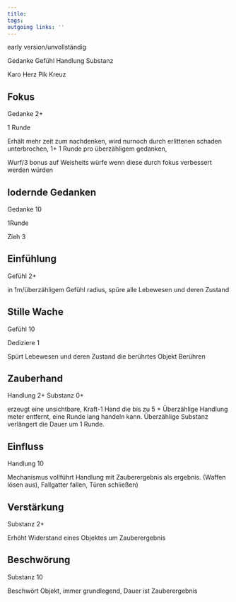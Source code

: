 ```yaml
---
title:   
tags:   
outgoing links: ''  
---
```

early version/unvollständig

Gedanke		Gefühl		Handlung	Substanz

Karo		Herz		Pik			Kreuz



## Fokus

Gedanke 2+

1 Runde

Erhält mehr zeit zum nachdenken, wird nurnoch durch erlittenen schaden unterbrochen, 1+ 1 Runde pro überzähligem gedanken,

Wurf/3 bonus auf Weisheits würfe wenn diese durch fokus verbessert werden würden



## lodernde Gedanken

Gedanke 10

1Runde

Zieh 3



## Einfühlung

Gefühl 2+

in 1m/überzähligem Gefühl radius, spüre alle Lebewesen und deren Zustand



## Stille Wache

Gefühl 10

Dediziere 1

Spürt Lebewesen und deren Zustand die berührtes Objekt Berühren



## Zauberhand

Handlung 2+ Substanz 0+

erzeugt eine unsichtbare, Kraft-1 Hand die bis zu 5 + Überzählige Handlung meter entfernt, eine Runde lang handeln kann. Überzählige Substanz verlängert die Dauer um 1 Runde.



## Einfluss

Handlung 10

Mechanismus vollführt Handlung mit Zauberergebnis als ergebnis. (Waffen lösen aus), Fallgatter fallen, Türen schließen)



## Verstärkung

Substanz 2+

Erhöht Widerstand eines Objektes um Zauberergebnis



## Beschwörung

Substanz 10

Beschwört Objekt, immer grundlegend, Dauer ist Zauberergebnis



